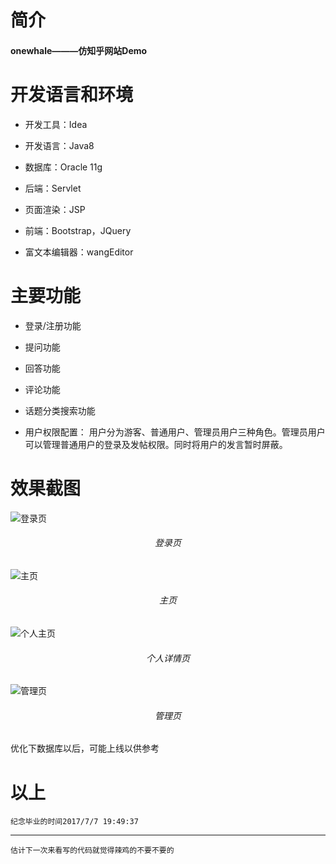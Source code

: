 # 简介
#### onewhale———仿知乎网站Demo 
# 开发语言和环境

- 开发工具：Idea

- 开发语言：Java8

- 数据库：Oracle 11g

- 后端：Servlet

- 页面渲染：JSP

- 前端：Bootstrap，JQuery

- 富文本编辑器：wangEditor

# 主要功能

- 登录/注册功能

- 提问功能

- 回答功能

- 评论功能

- 话题分类搜索功能

- 用户权限配置：
		用户分为游客、普通用户、管理员用户三种角色。管理员用户可以管理普通用户的登录及发帖权限。同时将用户的发言暂时屏蔽。
		
# 效果截图

![登录页](http://osxkowvgj.bkt.clouddn.com/whalelogin.png)
<h6><center>登录页</center></h6>

![主页](http://osxkowvgj.bkt.clouddn.com/index.png)
<h6><center>主页</center></h6>

![个人主页](http://osxkowvgj.bkt.clouddn.com/person.png)
<h6><center>个人详情页</center></h6>

![管理页](http://osxkowvgj.bkt.clouddn.com/manage.png)
<h6><center>管理页</center></h6>


优化下数据库以后，可能上线以供参考

# 以上

	纪念毕业的时间2017/7/7 19:49:37 
	
--------
	估计下一次来看写的代码就觉得辣鸡的不要不要的




